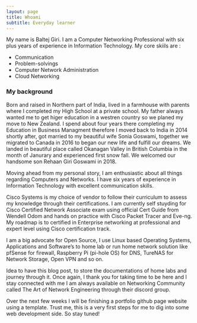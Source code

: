 ```yaml
---
layout: page
title: Whoami
subtitle: Everyday learner
---
```


My name is Baltej Giri. I am a Computer Networking Professional with six plus years of experience in Information Technology. My core skiils are :

- Communication
- Problem-solvings
- Computer Network Administration
- Cloud Networking

### My background

Born and raised in Northern part of India, lived in a farmhouse with parents where I completed my High School at a private school. My father always wanted me to get higer education in a westren country so we planed my move to New Zealand. I spend about four years there completing my Education in Business Managment therefore I moved back to India in 2014 shortly after, got married to my beautiful wife Sonia Goswami, together we migrated to Canada in 2016 to began our new life and fulfill our dreams. We landed in beautiful place called Okanagan Valley in British Columbia in the month of Janurary and experienced first snow fall. We welcomed our handsome son Rehaan Giri Goswami in 2018.

Moving ahead from my personal story, I am enthusiastic about all things regarding Computers and Networks. I have six years of experience in Information Technology with excellent communication skills.

Cisco Systems is my choice of vendor to follow their curriculum to assess my knowledge through their certifications. I am currently self stuyding for Cisco Certified Network Associate exam using official Cert Guide from Wendell Odom and hands on practice with Cisco Packet Tracer and Eve-ng. My roadmap is to certified in Enterprise networking at professional and expert level using Cisco certification track.

I am a big advocate for Open Source, I use Linux based Operating Systems, Applications and Software’s to home lab or run home network solution like pfSense for firewall, Raspberry Pi (pi-hole OS) for DNS, TureNAS for Network Storage, Open VPN and so on.

Idea to have this blog post, to store the documentations of home labs and journey through it. Once again, I thank you for taking time to be here and I stay connected with me I am always available on Networking Community called The Art of Network Engineering through their discord group.

Over the next few weeks I will be finishing a portfolio github page website using a template. Trust me, this is a very first steps for me to dig into some web development side. So stay tuned!
